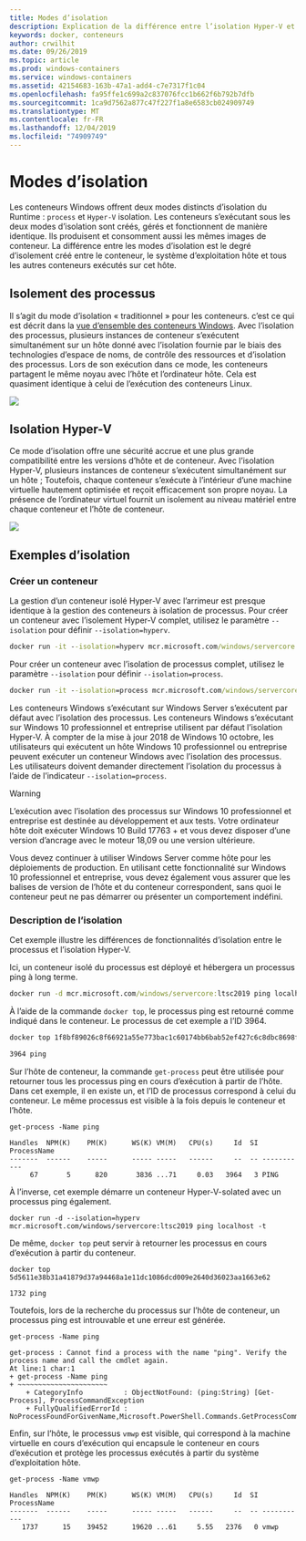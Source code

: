 ```yaml
---
title: Modes d’isolation
description: Explication de la différence entre l’isolation Hyper-V et le traitement des conteneurs isolés.
keywords: docker, conteneurs
author: crwilhit
ms.date: 09/26/2019
ms.topic: article
ms.prod: windows-containers
ms.service: windows-containers
ms.assetid: 42154683-163b-47a1-add4-c7e7317f1c04
ms.openlocfilehash: fa95ffe1c699a2c837076fcc1b662f6b792b7dfb
ms.sourcegitcommit: 1ca9d7562a877c47f227f1a8e6583cb024909749
ms.translationtype: MT
ms.contentlocale: fr-FR
ms.lasthandoff: 12/04/2019
ms.locfileid: "74909749"
---
```

# <a name="isolation-modes"></a>Modes d’isolation

Les conteneurs Windows offrent deux modes distincts d’isolation du Runtime : `process` et `Hyper-V` isolation. Les conteneurs s’exécutant sous les deux modes d’isolation sont créés, gérés et fonctionnent de manière identique. Ils produisent et consomment aussi les mêmes images de conteneur. La différence entre les modes d’isolation est le degré d’isolement créé entre le conteneur, le système d’exploitation hôte et tous les autres conteneurs exécutés sur cet hôte.

## <a name="process-isolation"></a>Isolement des processus

Il s’agit du mode d’isolation « traditionnel » pour les conteneurs. c’est ce qui est décrit dans la [vue d’ensemble des conteneurs Windows](../about/index.md). Avec l’isolation des processus, plusieurs instances de conteneur s’exécutent simultanément sur un hôte donné avec l’isolation fournie par le biais des technologies d’espace de noms, de contrôle des ressources et d’isolation des processus. Lors de son exécution dans ce mode, les conteneurs partagent le même noyau avec l’hôte et l’ordinateur hôte.  Cela est quasiment identique à celui de l’exécution des conteneurs Linux.

![](media/container-arch-process.png)

## <a name="hyper-v-isolation"></a>Isolation Hyper-V
Ce mode d’isolation offre une sécurité accrue et une plus grande compatibilité entre les versions d’hôte et de conteneur. Avec l’isolation Hyper-V, plusieurs instances de conteneur s’exécutent simultanément sur un hôte ; Toutefois, chaque conteneur s’exécute à l’intérieur d’une machine virtuelle hautement optimisée et reçoit efficacement son propre noyau. La présence de l’ordinateur virtuel fournit un isolement au niveau matériel entre chaque conteneur et l’hôte de conteneur.

![](media/container-arch-hyperv.png)

## <a name="isolation-examples"></a>Exemples d’isolation

### <a name="create-container"></a>Créer un conteneur

La gestion d’un conteneur isolé Hyper-V avec l’arrimeur est presque identique à la gestion des conteneurs à isolation de processus. Pour créer un conteneur avec l’isolement Hyper-V complet, utilisez le paramètre `--isolation` pour définir `--isolation=hyperv`.

```cmd
docker run -it --isolation=hyperv mcr.microsoft.com/windows/servercore:ltsc2019 cmd
```

Pour créer un conteneur avec l’isolation de processus complet, utilisez le paramètre `--isolation` pour définir `--isolation=process`.

```cmd
docker run -it --isolation=process mcr.microsoft.com/windows/servercore:ltsc2019 cmd
```

Les conteneurs Windows s’exécutant sur Windows Server s’exécutent par défaut avec l’isolation des processus. Les conteneurs Windows s’exécutant sur Windows 10 professionnel et entreprise utilisent par défaut l’isolation Hyper-V. À compter de la mise à jour 2018 de Windows 10 octobre, les utilisateurs qui exécutent un hôte Windows 10 professionnel ou entreprise peuvent exécuter un conteneur Windows avec l’isolation des processus. Les utilisateurs doivent demander directement l’isolation du processus à l’aide de l’indicateur `--isolation=process`.

> [!WARNING]
> L’exécution avec l’isolation des processus sur Windows 10 professionnel et entreprise est destinée au développement et aux tests. Votre ordinateur hôte doit exécuter Windows 10 Build 17763 + et vous devez disposer d’une version d’ancrage avec le moteur 18,09 ou une version ultérieure.
> 
> Vous devez continuer à utiliser Windows Server comme hôte pour les déploiements de production. En utilisant cette fonctionnalité sur Windows 10 professionnel et entreprise, vous devez également vous assurer que les balises de version de l’hôte et du conteneur correspondent, sans quoi le conteneur peut ne pas démarrer ou présenter un comportement indéfini.

### <a name="isolation-explanation"></a>Description de l’isolation

Cet exemple illustre les différences de fonctionnalités d’isolation entre le processus et l’isolation Hyper-V.

Ici, un conteneur isolé du processus est déployé et hébergera un processus ping à long terme.

``` cmd
docker run -d mcr.microsoft.com/windows/servercore:ltsc2019 ping localhost -t
```

À l’aide de la commande `docker top`, le processus ping est retourné comme indiqué dans le conteneur. Le processus de cet exemple a l’ID 3964.

``` cmd
docker top 1f8bf89026c8f66921a55e773bac1c60174bb6bab52ef427c6c8dbc8698f9d7a

3964 ping
```

Sur l’hôte de conteneur, la commande `get-process` peut être utilisée pour retourner tous les processus ping en cours d’exécution à partir de l’hôte. Dans cet exemple, il en existe un, et l’ID de processus correspond à celui du conteneur. Le même processus est visible à la fois depuis le conteneur et l’hôte.

```
get-process -Name ping

Handles  NPM(K)    PM(K)      WS(K) VM(M)   CPU(s)     Id  SI ProcessName
-------  ------    -----      ----- -----   ------     --  -- -----------
     67       5      820       3836 ...71     0.03   3964   3 PING
```

À l’inverse, cet exemple démarre un conteneur Hyper-V-solated avec un processus ping également.

```
docker run -d --isolation=hyperv mcr.microsoft.com/windows/servercore:ltsc2019 ping localhost -t
```

De même, `docker top` peut servir à retourner les processus en cours d’exécution à partir du conteneur.

```
docker top 5d5611e38b31a41879d37a94468a1e11dc1086dcd009e2640d36023aa1663e62

1732 ping
```

Toutefois, lors de la recherche du processus sur l’hôte de conteneur, un processus ping est introuvable et une erreur est générée.

```
get-process -Name ping

get-process : Cannot find a process with the name "ping". Verify the process name and call the cmdlet again.
At line:1 char:1
+ get-process -Name ping
+ ~~~~~~~~~~~~~~~~~~~~~~
    + CategoryInfo          : ObjectNotFound: (ping:String) [Get-Process], ProcessCommandException
    + FullyQualifiedErrorId : NoProcessFoundForGivenName,Microsoft.PowerShell.Commands.GetProcessCommand
```

Enfin, sur l’hôte, le processus `vmwp` est visible, qui correspond à la machine virtuelle en cours d’exécution qui encapsule le conteneur en cours d’exécution et protège les processus exécutés à partir du système d’exploitation hôte.

```
get-process -Name vmwp

Handles  NPM(K)    PM(K)      WS(K) VM(M)   CPU(s)     Id  SI ProcessName
-------  ------    -----      ----- -----   ------     --  -- -----------
   1737      15    39452      19620 ...61     5.55   2376   0 vmwp
```
